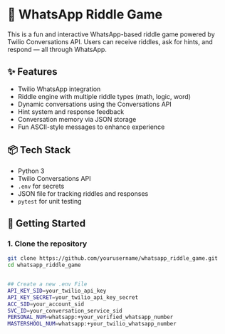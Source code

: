 # 🧩 WhatsApp Riddle Game

This is a fun and interactive WhatsApp-based riddle game powered by Twilio Conversations API. Users can receive riddles, ask for hints, and respond — all through WhatsApp.

## ✨ Features

- Twilio WhatsApp integration  
- Riddle engine with multiple riddle types (math, logic, word)  
- Dynamic conversations using the Conversations API  
- Hint system and response feedback  
- Conversation memory via JSON storage  
- Fun ASCII-style messages to enhance experience

## 📦 Tech Stack

- Python 3  
- Twilio Conversations API  
- `.env` for secrets  
- JSON file for tracking riddles and responses  
- `pytest` for unit testing

## 🚀 Getting Started

### 1. Clone the repository

```bash
git clone https://github.com/yourusername/whatsapp_riddle_game.git
cd whatsapp_riddle_game


## Create a new .env File
API_KEY_SID=your_twilio_api_key
API_KEY_SECRET=your_twilio_api_key_secret
ACC_SID=your_account_sid
SVC_ID=your_conversation_service_sid
PERSONAL_NUM=whatsapp:+your_verified_whatsapp_number
MASTERSHOOL_NUM=whatsapp:+your_twilio_whatsapp_number

